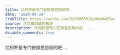 ```yaml
---
title: 烂柯杯是专门安排恩怨局的吧
date: '2024-04-24'
linkTitle: https://weibo.com/3825863518/ObdWwBTwv
source: 正宗毒奶菇的微博
description: 烂柯杯是专门安排恩怨局的吧  ...
disable_comments: true
---
```

烂柯杯是专门安排恩怨局的吧  ...